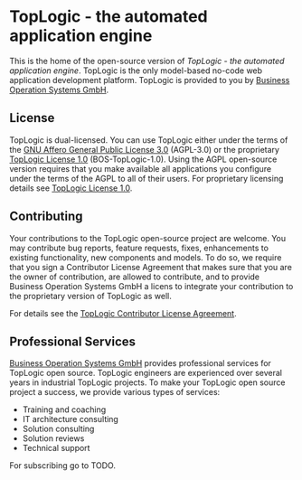 # TopLogic - the automated application engine

This is the home of the open-source version of _TopLogic - the automated application engine_. TopLogic is the only model-based no-code web application development platform. TopLogic is provided to you by [Business Operation Systems GmbH](https://top-logic.com/ueber-uns/).

## License

TopLogic is dual-licensed. You can use TopLogic either under the terms of the [GNU Affero General Public License 3.0](/LICENSES/AGPL-3.0-only.txt) (AGPL-3.0) or the proprietary [TopLogic License 1.0](/LICENSES/LicenseRef-BOS-TopLogic-1.0.md) (BOS-TopLogic-1.0). Using the AGPL open-source version requires that you make available all applications you configure under the terms of the AGPL to all of their users. For proprietary licensing details see [TopLogic License 1.0](/LICENSES/LicenseRef-BOS-TopLogic-1.0.md).

## Contributing

Your contributions to the TopLogic open-source project are welcome. You may contribute bug reports, feature requests, fixes, enhancements to existing functionality, new components and models. To do so, we require that you sign a Contributor License Agreement that makes sure that you are the owner of contribution, are allowed to contribute, and to provide Business Operation Systems GmbH a licens to integrate your contribution to the proprietary version of TopLogic as well.

For details see the [TopLogic Contributor License Agreement](/CLA.md).

## Professional Services

[Business Operation Systems GmbH](https://top-logic.com) provides professional services for TopLogic open source. TopLogic engineers are experienced over several years in industrial TopLogic projects. To make your TopLogic open source project a success, we provide various types of services:

* Training and coaching
* IT architecture consulting
* Solution consulting
* Solution reviews
* Technical support

For subscribing go to TODO.
